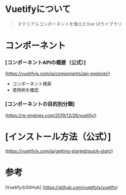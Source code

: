 # Vuetifyについて
>マテリアルコンポーネントを備えたVue UIライブラリ

# コンポーネント
### [コンポーネントAPIの概要（公式）]
(https://vuetifyjs.com/ja/components/api-explorer/)
- コンポーネント検索
- 使用例を確認

### [コンポーネントの目的別分類]
(https://re-engines.com/2019/12/26/vuetify/)

# [インストール方法（公式）]
(https://vuetifyjs.com/ja/getting-started/quick-start/)

# 参考
[VuetifyのGitHub]
(https://github.com/vuetifyjs/vuetify)
